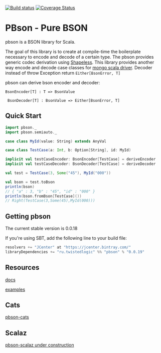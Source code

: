 
[![Build status](https://img.shields.io/circleci/project/github/EvgeneKiiski/pbson/master.svg?style=flat)](https://circleci.com/gh/EvgeneKiiski/pbson/tree/master)
[![Coverage Status](https://coveralls.io/repos/github/EvgeneKiiski/pbson/badge.svg?branch=master)](https://coveralls.io/github/EvgeneKiiski/pbson?branch=master)

# PBson - Pure BSON

pbson is a BSON library for Scala.

The goal of this library is to create at compile-time the boilerplate necessary to encode and decode of a certain type.
The pbson provides generic codec derivation using [Shapeless](https://github.com/milessabin/shapeless).
This library provides another way encode and decode case classes for 
[mongo scala driver](https://docs.mongodb.com/ecosystem/drivers/scala/#mongo-scala-driver).
Decoder instead of throw Exception return ```Either[BsonError, T]```
    

pbson can derive bson encoder and decoder:

``` BsonEncoder[T] : T => BsonValue ```

``` BsonDecoder[T] : BsonValue => Either[BsonError, T]```

## Quick Start

```scala
import pbson._
import pbson.semiauto._

case class MyId(value: String) extends AnyVal

case class TestCase(a: Int, b: Option[String], id: MyId)

implicit val testCaseEncoder: BsonEncoder[TestCase] = deriveEncoder
implicit val testCaseDecoder: BsonDecoder[TestCase] = deriveDecoder

val test = TestCase(3, Some("45"), MyId("000"))

val bson = test.toBson
println(bson)
// { "a" : 3, "b" : "45", "id" : "000" }
println(bson.fromBson[TestCase]())
// Right(TestCase(3,Some(45),MyId(000)))
```

## Getting pbson

The current stable version is 0.0.18

If you're using SBT, add the following line to your build file:

```scala
resolvers += "JCenter" at "https://jcenter.bintray.com/"
libraryDependencies += "ru.twistedlogic" %% "pbson" % "0.0.19"
```

## Resources

[docs](https://evgenekiiski.github.io/pbson/)

[examples](https://github.com/EvgeneKiiski/pbson/blob/master/examples/src/main/scala/pbson/examples/)

## Cats 

[pbson-cats](https://github.com/EvgeneKiiski/pbson-cats)

## Scalaz

[pbson-scalaz under construction](https://evgenekiiski.github.io/pbson/)


